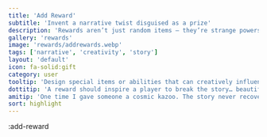 ```yaml
---
title: 'Add Reward'
subtitle: 'Invent a narrative twist disguised as a prize'
description: 'Rewards aren’t just random items — they’re strange powers, weird items, and story-bending artifacts for our AI-powered adventures.'
gallery: 'rewards'
image: 'rewards/addrewards.webp'
tags: ['narrative', 'creativity', 'story']
layout: 'default'
icon: fa-solid:gift
category: user
tooltip: 'Design special items or abilities that can creatively influence AI-generated stories.'
dottitip: 'A reward should inspire a player to break the story… beautifully.'
amitip: 'One time I gave someone a cosmic kazoo. The story never recovered.'
sort: highlight
---
```

:add-reward
